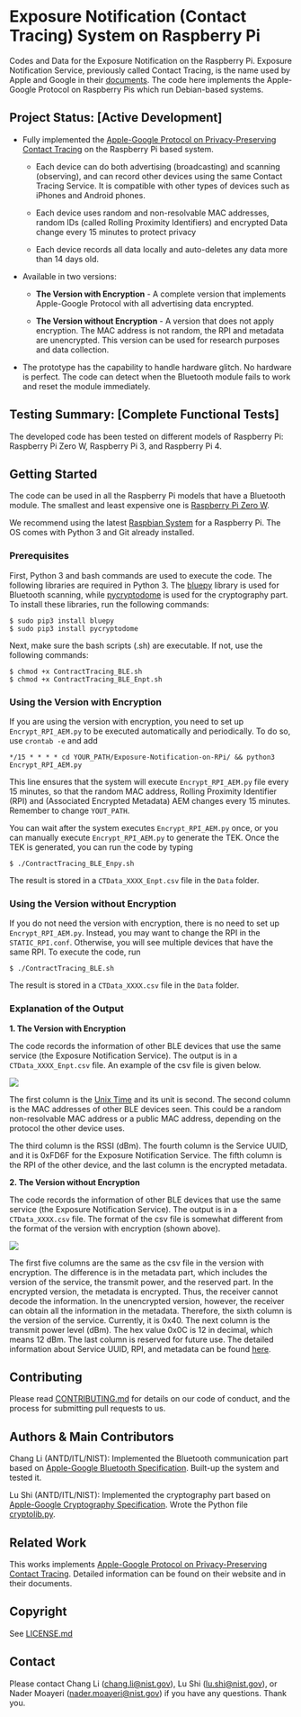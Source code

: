 # Exposure Notification (Contact Tracing) System on Raspberry Pi

Codes and Data for the Exposure Notification on the Raspberry Pi. Exposure Notification Service, previously called Contact Tracing, is the name used by Apple and Google in their [documents](https://www.apple.com/covid19/contacttracing/). The code here implements the Apple-Google Protocol on Raspberry Pis which run Debian-based systems. 

## Project Status: [Active Development]

* Fully implemented the [Apple-Google Protocol on Privacy-Preserving Contact Tracing](https://www.apple.com/covid19/contacttracing/) on the Raspberry Pi based system.  

  * Each device can do both advertising (broadcasting) and scanning (observing), and can record other devices using the same Contact Tracing Service. It is compatible with other types of devices such as iPhones and Android phones.
  
  * Each device uses random and non-resolvable MAC addresses, random IDs (called Rolling Proximity Identifiers) and encrypted Data change every 15 minutes to protect privacy

  * Each device records all data locally and auto-deletes any data more than 14 days old. 

* Available in two versions:

  * **The Version with Encryption** - A complete version that implements Apple-Google Protocol with all advertising data encrypted. 
  
  * **The Version without Encryption** - A version that does not apply encryption. The MAC address is not random, the RPI and metadata are unencrypted. This version can be used for research purposes and data collection. 

* The prototype has the capability to handle hardware glitch. No hardware is perfect. The code can detect when the Bluetooth module fails to work and reset the module immediately. 


## Testing Summary: [Complete Functional Tests]

The developed code has been tested on different models of Raspberry Pi: Raspberry Pi Zero W, Raspberry Pi 3, and Raspberry Pi 4. 

## Getting Started

The code can be used in all the Raspberry Pi models that have a Bluetooth module. The smallest and least expensive one is [Raspberry Pi Zero W](https://www.raspberrypi.org/products/raspberry-pi-zero-w/). 

We recommend using the latest [Raspbian System](https://www.raspberrypi.org/downloads/) for a Raspberry Pi. The OS comes with Python 3 and Git already installed. 

### Prerequisites

First, Python 3 and bash commands are used to execute the code. The following libraries are required in Python 3. The [bluepy](https://github.com/IanHarvey/bluepy) library is used for Bluetooth scanning, while [pycryptodome](https://pypi.org/project/pycryptodome/) is used for the cryptography part. To install these libraries, run the following commands:
```
$ sudo pip3 install bluepy
$ sudo pip3 install pycryptodome
```
Next, make sure the bash scripts (.sh) are executable. If not, use the following commands:
```
$ chmod +x ContractTracing_BLE.sh
$ chmod +x ContractTracing_BLE_Enpt.sh
```

### Using the Version with Encryption
If you are using the version with encryption, you need to set up `Encrypt_RPI_AEM.py` to be executed automatically and periodically. To do so, use `crontab -e` and add 
```
*/15 * * * * cd YOUR_PATH/Exposure-Notification-on-RPi/ && python3 Encrypt_RPI_AEM.py
```
This line ensures that the system will execute `Encrypt_RPI_AEM.py` file every 15 minutes, so that the random MAC address, Rolling Proximity Identifier (RPI) and (Associated Encrypted Metadata) AEM changes every 15 minutes. Remember to change `YOUT_PATH`. 

You can wait after the system executes `Encrypt_RPI_AEM.py` once, or you can manually execute `Encrypt_RPI_AEM.py` to generate the TEK. Once the TEK is generated, you can run the code by typing
```
$ ./ContractTracing_BLE_Enpy.sh
```
The result is stored in a `CTData_XXXX_Enpt.csv` file in the `Data` folder. 

### Using the Version without Encryption

If you do not need the version with encryption, there is no need to set up `Encrypt_RPI_AEM.py`. Instead, you may want to change the RPI in the `STATIC_RPI.conf`. Otherwise, you will see multiple devices that have the same RPI. To execute the code, run
```
$ ./ContractTracing_BLE.sh
```
The result is stored in a `CTData_XXXX.csv` file in the `Data` folder. 

### Explanation of the Output

**1. The Version with Encryption**

The code records the information of other BLE devices that use the same service (the Exposure Notification Service). The output is in a `CTData_XXXX_Enpt.csv` file. An example of the csv file is given below. 

<img src="https://github.com/ececli/Exposure-Notification-on-RPi/blob/master/images/Example_Enctypted_Data.PNG">

The first column is the [Unix Time](https://en.wikipedia.org/wiki/Unix_time) and its unit is second. The second column is the MAC addresses of other BLE devices seen. This could be a random non-resolvable MAC address or a public MAC address, depending on the protocol the other device uses.  

The third column is the RSSI (dBm). The fourth column is the Service UUID, and it is 0xFD6F for the Exposure Notification Service. The fifth column is the RPI of the other device, and the last column is the encrypted metadata. 

**2. The Version without Encryption**

The code records the information of other BLE devices that use the same service (the Exposure Notification Service). The output is in a `CTData_XXXX.csv` file. The format of the csv file is somewhat different from the format of the version with encryption (shown above).

<!--<img src="/images/Example_Output_ContactTracing.PNG">-->
<!--<img src="https://github.com/ececli/Exposure-Notification-on-RPi/blob/master/images/Example_Output_ContactTracing.PNG">-->
<img src="https://github.com/ececli/Exposure-Notification-on-RPi/blob/master/images/Example_Unencrypted_Data.PNG">

The first five columns are the same as the csv file in the version with encryption. The difference is in the metadata part, which includes the version of the service, the transmit power, and the reserved part. In the encrypted version, the metadata is encrypted. Thus, the receiver cannot decode the information. In the unencrypted version, however, the receiver can obtain all the information in the metadata. Therefore, the sixth column is the version of the service. Currently, it is 0x40. The next column is the transmit power level (dBm). The hex value 0x0C is 12 in decimal, which means 12 dBm. The last column is reserved for future use. The detailed information about Service UUID, RPI, and metadata can be found [here](https://www.apple.com/covid19/contacttracing/). 

## Contributing

Please read [CONTRIBUTING.md](/CONTRIBUTING.md) for details on our code of conduct, and the process for submitting pull requests to us.

## Authors & Main Contributors

Chang Li (ANTD/ITL/NIST): Implemented the Bluetooth communication part based on [Apple-Google Bluetooth Specification](https://www.apple.com/covid19/contacttracing/). Built-up the system and tested it. 

Lu Shi (ANTD/ITL/NIST): Implemented the cryptography part based on [Apple-Google Cryptography Specification](https://www.apple.com/covid19/contacttracing/). Wrote the Python file [cryptolib.py](\cryptolib.py).

<!--See also the list of [contributors](https://github.com/your/project/contributors) who participated in this project.-->

## Related Work

This works implements [Apple-Google Protocol on Privacy-Preserving Contact Tracing](https://www.apple.com/covid19/contacttracing/). Detailed information can be found on their website and in their documents. 



## Copyright

See [LICENSE.md](/LICENSE.md)

<!--
## Acknowledgments

*Note: Add this if you want to acknowledge people beyond the main contributors.*

* Hat tip to anyone whose code was used
* Inspiration
* etc
-->
## Contact

Please contact Chang Li (<chang.li@nist.gov>), Lu Shi (<lu.shi@nist.gov>), or Nader Moayeri (<nader.moayeri@nist.gov>) if you have any questions. Thank you.
